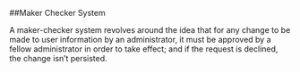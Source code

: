 ##Maker Checker System

A maker-checker system revolves around the idea that for any change to be made to user information by an administrator, it must be approved by a fellow administrator in order to take effect; and if the request is declined, the change isn’t persisted.